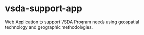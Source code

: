 # vsda-support-app
Web Application to support VSDA Program needs using geospatial technology and geographic methodologies. 
